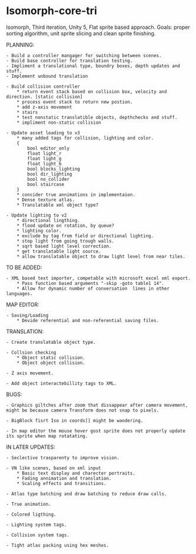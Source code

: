 # Isomorph-core-tri
Isomorph, Third iteration, Unity 5, Flat sprite based approach. Goals: proper sorting algorithm, unit sprite slicing and clean sprite finishing.

PLANNING:

	- Build a controller mangager for switching between scenes.
	- Build base controller for translation testing.
	- Impliment a translational type, boundry boxes, depth updates and stuff.
	- Implement unbound translation
	
	- Build collision controller
		* return event stack based on collision box, velocity and direction. [static collision]
		* process event stack to return new postion.
		* add z-axis movement
		* stairs
		* test nonstatic translatible objects, depthchecks and stuff.
		* impliment non-static collision
	
	- Update asset loading to v3
		* many added tags for collision, lighting and color.
		{
			bool editor_only
			float light_r
			float light_g
			float light_b
			bool blocks_lighting
			bool dir_lighting
			bool no_collider
			bool staircase
		}
		* concider true annimations in implementaion.
		* Dense texture atlas.
		* Translatable xml object type?
	
	- Update lighting to v2
		* directional lingthing.
		* flood update on rotation, by queue?
		* lighting color.
		* exclude by tag from field or directional lighting.
		* stop light from going trough walls.
		* sqrt based light level correction.
		* get translatable light source.
		* allow translatable object to draw light level from near tiles.

TO BE ADDED:

	- XML based text importer, competable with microsoft excel xml export.
		* Pass function based arguments "-skip -goto table1 14".
		* Allow for dynamic number of conversation  lines in other languages.		


MAP EDITOR:
		
	- Saving/Loading
		* Devide referential and non-referential saving files.


TRANSLATION:

	- Create translatable object type.
		
	- Collsion checking
		* Object static collision.
		* Object object collision.
	
	- Z axis movement.
	
	- Add object interactebillity tags to XML.

	
BUGS:

	- Graphics giltches after zoom that dissappear after camera movement, might be because camera Transform does not snap to pixels.
	
	- BigBlock fisrt Iso in coords[] might be wandering.
	
	- In map editor the mouse hover gost sprite does not properly update its sprite when map rotatating.

	
IN LATER UPDATES:

	- Seclective trasparenty to improve vision.

	- VN like scenes, based on xml input
		* Basic text display and charecter portraits.
		* Fading annimation and translation.
		* Scaling effects and transitions.
	
	- Atlas type batching and draw batching to reduce draw calls.
	
	- True animation.
	
	- Colored ligthing.
	
	- Lighting system tags.
	
	- Collision system tags.
	
	- Tight atlas packing using hex meshes.
